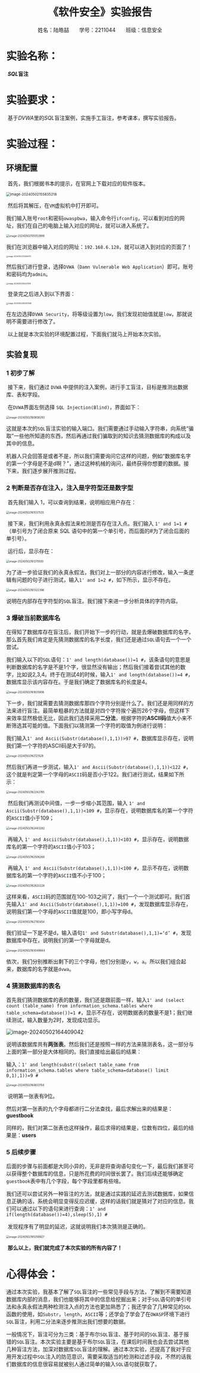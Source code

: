 # <center>《软件安全》实验报告</center>

<center>姓名：陆皓喆 &nbsp;&nbsp;&nbsp;&nbsp; &nbsp;学号：2211044   &nbsp; &nbsp;&nbsp;&nbsp;&nbsp;班级：信息安全</center>



# 实验名称：

​	**$SQL$盲注**



# 实验要求：

​	基于$DVWA$里的$SQL$盲注案例，实施手工盲注，参考课本，撰写实验报告。



# 实验过程：

## 环境配置

​	首先，我们根据书本的提示，在官网上下载对应的软件版本。

<img src="E:\学学学\本科\大二下\软件安全\软件安全_实验_2211044_陆皓喆\Lab12\Lab12_2211044_陆皓喆.assets\image-20240502155835218.png" alt="image-20240502155835218" style="zoom:67%;" />

​	然后将其解压，在`VM`虚拟机中打开即可。

​	我们输入账号`root`和密码`owaspbwa`，输入命令行`ifconfig`，可以看到对应的网址，我们在自己的电脑上输入对应的网址，就可以进入系统了。

<img src="E:\学学学\本科\大二下\软件安全\软件安全_实验_2211044_陆皓喆\Lab12\Lab12_2211044_陆皓喆.assets\image-20240502155553999.png" alt="image-20240502155553999" style="zoom: 50%;" />

​	我们在浏览器中输入对应的网址：`192.168.6.128`，就可以进入到对应的页面了！

<img src="E:\学学学\本科\大二下\软件安全\软件安全_实验_2211044_陆皓喆\Lab12\Lab12_2211044_陆皓喆.assets\image-20240502155944751.png" alt="image-20240502155944751" style="zoom: 33%;" />

​	然后我们进行登录，选择`DVWA`（`Damn Vulnerable Web Application`）即可。账号和密码均为`admin`。

<img src="E:\学学学\本科\大二下\软件安全\软件安全_实验_2211044_陆皓喆\Lab12\Lab12_2211044_陆皓喆.assets\image-20240502160221169.png" alt="image-20240502160221169" style="zoom:33%;" />

​	登录完之后进入到以下界面：

<img src="E:\学学学\本科\大二下\软件安全\软件安全_实验_2211044_陆皓喆\Lab12\Lab12_2211044_陆皓喆.assets\image-20240502160407086.png" alt="image-20240502160407086" style="zoom:33%;" />

​	在左边选择`DVWA Security`，将等级设置为`low`，我们发现初始值就是`low`，那就说明不需要进行修改了。

​	以上就是本次实验的环境配置过程，下面我们就马上开始本次实验。



## 实验复现

### 1 初步了解

​	接下来，我们通过 `DVWA` 中提供的注入案例，进行手工盲注，目标是推测出数据库、表和字段。

​	在`DVWA`界面左侧选择 `SQL Injection(Blind)`，界面如下：

<img src="E:\学学学\本科\大二下\软件安全\软件安全_实验_2211044_陆皓喆\Lab12\Lab12_2211044_陆皓喆.assets\image-20240502160658293.png" alt="image-20240502160658293" style="zoom: 50%;" />

​	这就是本次的`SQL`盲注实验的输入端口。我们需要通过手动输入字符串，向系统“骗取”一些他所知道的东西，然后再通过我们骗取到的知识去猜测数据库的构成以及其中的信息。

​	机器人只会回答是或者不是，所以我们需要询问它这样的问题，例如“数据库名字的第一个字母是不是d啊？”，通过这种机械的询问，最终获得你想要的数据。接下来，我们逐步展开推测过程。



### 2 判断是否存在注入，注入是字符型还是数字型

​	首先我们输入 1，可以查询到结果，说明相应用户存在：

<img src="E:\学学学\本科\大二下\软件安全\软件安全_实验_2211044_陆皓喆\Lab12\Lab12_2211044_陆皓喆.assets\image-20240502161037535.png" alt="image-20240502161037535" style="zoom:50%;" />

​	接下来，我们利用永真永假法来检测是否存在注入点。我们输入 `1' and 1=1 #`（单引号为了闭合原来 SQL 语句中的第一个单引号，而后面的#为了闭合后面的单引号）。

​	运行后，显示存在：

<img src="E:\学学学\本科\大二下\软件安全\软件安全_实验_2211044_陆皓喆\Lab12\Lab12_2211044_陆皓喆.assets\image-20240502161215500.png" alt="image-20240502161215500" style="zoom:50%;" />

​	为了进一步验证我们的永真永假法，我们对上一部分的内容进行修改，输入一条逻辑有问题的句子进行测试，输入`1' and 1=2 #`，如下所示，显示不存在。

<img src="E:\学学学\本科\大二下\软件安全\软件安全_实验_2211044_陆皓喆\Lab12\Lab12_2211044_陆皓喆.assets\image-20240502161322396.png" alt="image-20240502161322396" style="zoom:50%;" />

​	说明在内部存在字符型的`SQL`盲注。我们接下来进一步分析具体的字符内容。



### 3 爆破当前数据库名

​	在得知了数据库存在盲注后，我们开始下一步的行动，就是去爆破数据库的名字，那么首先我们肯定是先猜测数据库的名字长度，我们还是通过`SQL`语句去一个一个尝试。

​	我们输入以下的`SQL`语句：`1' and length(database())=1 #`，该条语句的意思是判断数据库的名字是不是1个字，很显然没有输出；然后我们接着尝试其他的数字，比如说2,3,4。终于在测试4的时候，输入`1' and length(database())=4 #`，数据库显示该内容存在。于是我们确定了数据库名的长度是4。

<img src="E:\学学学\本科\大二下\软件安全\软件安全_实验_2211044_陆皓喆\Lab12\Lab12_2211044_陆皓喆.assets\image-20240502161635906.png" alt="image-20240502161635906" style="zoom:50%;" />

​	下一步，我们就需要去猜测数据库那四个字符分别是什么了。我们还是用同样的方法来进行盲注。最简单粗暴的方法就是对四个字符挨个遍历26个字母，但这样下来效率显然极低无比，因此我们选择采用**二分法**，根据字符的**ASCII码**值大小来不断筛选其可能的值。下面我们以猜测第一个字符的取值为例进行说明：

​	我们输入`1' and Ascii(Substr(database(),1,1))>97 #`，数据库显示存在，说明我们第一个字符的ASCII码是大于97的。

<img src="E:\学学学\本科\大二下\软件安全\软件安全_实验_2211044_陆皓喆\Lab12\Lab12_2211044_陆皓喆.assets\image-20240502162121528.png" alt="image-20240502162121528" style="zoom:50%;" />

​	然后我们再进一步测试，输入`1' and Ascii(Substr(database(),1,1))<122 #`，这个就是判定第一个字母的`ASCII`码是否小于122。我们进行测试，结果如下所示：

<img src="E:\学学学\本科\大二下\软件安全\软件安全_实验_2211044_陆皓喆\Lab12\Lab12_2211044_陆皓喆.assets\image-20240502162242765.png" alt="image-20240502162242765" style="zoom:50%;" />

​	然后我们再测试中间值，一步一步缩小其范围，输入 `1' and Ascii(Substr(database(),1,1))<109 #`，显示存在，说明数据库名的第一个字符的`ASCII`值小于109；

<img src="E:\学学学\本科\大二下\软件安全\软件安全_实验_2211044_陆皓喆\Lab12\Lab12_2211044_陆皓喆.assets\image-20240502162443282.png" alt="image-20240502162443282" style="zoom:50%;" />

​	再输入 `1' and Ascii(Substr(database(),1,1))<103 #`，显示存在，说明数据库名的第一个字符的`ASCII`值小于103；

<img src="E:\学学学\本科\大二下\软件安全\软件安全_实验_2211044_陆皓喆\Lab12\Lab12_2211044_陆皓喆.assets\image-20240502162506268.png" alt="image-20240502162506268" style="zoom:50%;" />

​	再输入 `1' and Ascii(Substr(database(),1,1))<100 #`，显示不存在，说明数据库名的第一个字符的`ASCII`值不小于100；

<img src="E:\学学学\本科\大二下\软件安全\软件安全_实验_2211044_陆皓喆\Lab12\Lab12_2211044_陆皓喆.assets\image-20240502162620226.png" alt="image-20240502162620226" style="zoom:50%;" />

​	这样来看，`ASCII`码的范围就在100-103之间了，我们一个一个测试即可。我们首先输入`1' and Ascii(Substr(database(),1,1))=100 #`，发现数据库显示存在，说明我们第一个字母的`ASCII`值就是100，即小写字母d。

<img src="E:\学学学\本科\大二下\软件安全\软件安全_实验_2211044_陆皓喆\Lab12\Lab12_2211044_陆皓喆.assets\image-20240502162740454.png" alt="image-20240502162740454" style="zoom:50%;" />

​	我们验证一下是不是d，输入语句`1' and Substr(database(),1,1)=‘d’ #`，发现数据库中存在，说明我们的第一个字母就是d。

<img src="E:\学学学\本科\大二下\软件安全\软件安全_实验_2211044_陆皓喆\Lab12\Lab12_2211044_陆皓喆.assets\image-20240502163049944.png" alt="image-20240502163049944" style="zoom:50%;" />

​	依次，我们分别推断出剩下的三个字母，他们分别是`v`，`w`，`a`。所以我们组合起来，数据库的名字就是`dvwa`。



### 4 猜测数据库的表名

​	首先我们猜测数据库的表的数量，我们还是跟前面一样，输入`1' and (select count (table_name) from information_schema.tables where table_schema=database())=1 #`，显示不存在，说明数据表的数量不是1；我们继续测试，输入数量为2时，发现成功显示。

<img src="E:\学学学\本科\大二下\软件安全\软件安全_实验_2211044_陆皓喆\Lab12\Lab12_2211044_陆皓喆.assets\image-20240502164409042.png" alt="image-20240502164409042"  />

​	说明该数据库共有**两张表**。然后我们还是按照一样的方法来猜测表名，这一部分与上面的第一部分是大体相同的。我们直接给出最后的结果：

​	输入：`1' and length(substr((select table_name from information_schema.tables where table_schema=database() limit 0,1),1))=9 #`

<img src="E:\学学学\本科\大二下\软件安全\软件安全_实验_2211044_陆皓喆\Lab12\Lab12_2211044_陆皓喆.assets\image-20240502164633154.png" alt="image-20240502164633154" style="zoom:50%;" />

​	说明第一张表有9位。

​	然后对第一张表的九个字母都进行二分法查找，最后求解出来的结果是：**guestbook**

​	同样的，我们对第二张表也这样操作，最后求得的结果是，位数有四位，最后的结果是：**users**



### 5 后续步骤

​	后面的步骤与前面都是大同小异的，无非是将查询语句变化一下，最后我们甚至可以获得整个数据库的信息，只是所花费的时间很长罢了。我们后续还能够确定`guestbook`表中有几个字段，每个字段里都有些啥。

​	我们还可以尝试另外一种盲注的方法，就是通过实践的延迟去测试数据库，如果信息正确的话，系统会明显变得反应迟缓，这样的话我们就是猜对了对应的信息。我们可以通过以下的语句来进行查询：`1’ and if(length(database())=4),sleep(5),1) #`

​	发现程序有了明显的延迟，这就说明我们本次猜测是正确的。

<img src="E:\学学学\本科\大二下\软件安全\软件安全_实验_2211044_陆皓喆\Lab12\Lab12_2211044_陆皓喆.assets\image-20240502165359927.png" alt="image-20240502165359927" style="zoom:50%;" />

​	**那么以上，我们就完成了本次实验的所有内容了！**



# 心得体会：

​	通过本次实验，我基本了解了`SQL`盲注的一些常见手段与方法，了解到不需要知道数据库内部的消息，我们也能够将其中的信息给挖掘出来；对于`SQL`语句的单引号法和永真永假法两种检测注入点的方法也更加熟悉了；我还学会了几种常见的`SQL`函数的使用，如`Substr`，`length`，`ASCII`等；还学会了学会了在`OWASP`环境下进行`SQL`盲注，利用二分法来逐步推测出我们想要的数据。

​	一般情况下，盲注可分为三类：基于布尔`SQL`盲注、基于时间的`SQL`盲注、基于报错的`SQL`盲注。本次实验主要是基于布尔`SQL`盲注，在课后时间我也会去尝试其他几种盲注方法，加深对数据库`SQL`盲注的理解。通过本次实验，还提高了我对于应用开发过程中`SQL`注入的防范意识，需要采取适当的检测和过滤手段，不然的话我们数据库的信息很容易就被别人通过简单的输入`SQL`语句就获取了。